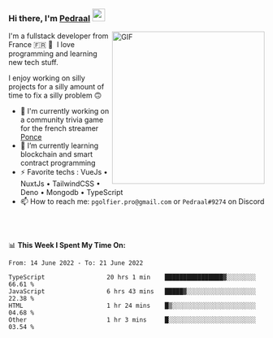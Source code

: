 ### Hi there, I'm <a href="https://pedraal.dev" target="_blank">Pedraal</a> <img src="https://media.giphy.com/media/hvRJCLFzcasrR4ia7z/giphy.gif" width="25px">
<img align="right" alt="GIF" src="https://pedraal.dev/avatar.png" width="300" height="300" />

I'm a fullstack developer from France 🇫🇷 🥖 &nbsp;I love programming and learning new
tech stuff.

I enjoy working on silly projects for a silly amount of time to fix a silly problem 🙃

- 🔭  I'm currently working on a community trivia game for the french streamer <a href="https://twitch.tv/ponce" target="_blank">Ponce</a>
- 🌱 I’m currently learning blockchain and smart contract programming
- ⚡ Favorite techs : VueJs &bull; NuxtJs &bull; TailwindCSS &bull; Deno &bull; Mongodb &bull; TypeScript
- 📫 How to reach me: `pgolfier.pro@gmail.com` or `Pedraal#9274` on Discord

<br>
<br>

📊 **This Week I Spent My Time On:**
<!--START_SECTION:waka-->

```text
From: 14 June 2022 - To: 21 June 2022

TypeScript                 20 hrs 1 min    ████████████████▓░░░░░░░░   66.61 %
JavaScript                 6 hrs 43 mins   █████▓░░░░░░░░░░░░░░░░░░░   22.38 %
HTML                       1 hr 24 mins    █▒░░░░░░░░░░░░░░░░░░░░░░░   04.68 %
Other                      1 hr 3 mins     █░░░░░░░░░░░░░░░░░░░░░░░░   03.54 %
```

<!--END_SECTION:waka-->
